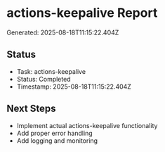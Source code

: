 # actions-keepalive Report

Generated: 2025-08-18T11:15:22.404Z

## Status
- Task: actions-keepalive
- Status: Completed
- Timestamp: 2025-08-18T11:15:22.404Z

## Next Steps
- Implement actual actions-keepalive functionality
- Add proper error handling
- Add logging and monitoring
